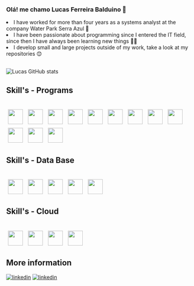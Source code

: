 ### Olá! me chamo Lucas Ferreira Balduino 👋

<div>
    <li>
        I have worked for more than four years as a systems analyst at the company Water Park Serra Azul 💼
    </li>
    <li>
        I have been passionate about programming since I entered the IT field, since then I have always been learning new things 👨‍💻
    </li>
    <li>
         I develop small and large projects outside of my work, take a look at my repositories 😊
    </li>

</div>

</br>

![Lucas GitHub stats](https://github-readme-stats.vercel.app/api?username=LucasKjkk&show_icons=true&theme=tokyonight)



## Skill's - Programs

<div style = "display: inline_block"><br/>
    <img loading="lazy" src="https://cdn.jsdelivr.net/gh/devicons/devicon@latest/icons/python/python-original.svg" vspace="5" hspace="5" width="40" height="40"/>      
    <img loading="lazy" src="https://cdn.jsdelivr.net/gh/devicons/devicon@latest/icons/nodejs/nodejs-original.svg" vspace="5" hspace="5" width="40" height="40"/>
    <img loading="lazy" src="https://cdn.jsdelivr.net/gh/devicons/devicon@latest/icons/nextjs/nextjs-original.svg" vspace="5" hspace="5" width="40" height="40"/>
    <img loading="lazy" src="https://cdn.jsdelivr.net/gh/devicons/devicon@latest/icons/typescript/typescript-plain.svg" vspace="5" hspace="5" width="40" height="40"/>
    <img loading="lazy" src="https://cdn.jsdelivr.net/gh/devicons/devicon@latest/icons/javascript/javascript-plain.svg" vspace="5" hspace="5" width="40" height="40"/>
    <img loading="lazy" src="https://cdn.jsdelivr.net/gh/devicons/devicon@latest/icons/php/php-original.svg" vspace="5" hspace="5" width="40" height="40"/>
    <img loading="lazy" src="https://cdn.jsdelivr.net/gh/devicons/devicon@latest/icons/django/django-plain.svg" vspace="5" hspace="5" width="40" height="40"/>
    <img loading="lazy" src="https://cdn.jsdelivr.net/gh/devicons/devicon@latest/icons/arduino/arduino-original.svg" vspace="5" hspace="5" width="40" height="40"/>
    <img loading="lazy" src="https://cdn.jsdelivr.net/gh/devicons/devicon/icons/git/git-original.svg" vspace="5" hspace="5" width="40" height="40"/>
    <img loading="lazy" src="https://cdn.jsdelivr.net/gh/devicons/devicon@latest/icons/html5/html5-original.svg" vspace="5" hspace="5" width="40" height="40"/>
    <img loading="lazy" src="https://cdn.jsdelivr.net/gh/devicons/devicon@latest/icons/css3/css3-original.svg" vspace="5" hspace="5" width="40" height="40"/>
    <img loading="lazy" src="https://cdn.jsdelivr.net/gh/devicons/devicon@latest/icons/tailwindcss/tailwindcss-original.svg" vspace="5" hspace="5" width="40" height="40"/>

## Skill's - Data Base

<div style = "display: inline_block"><br/>
    <img loading="lazy" src="https://cdn.jsdelivr.net/gh/devicons/devicon@latest/icons/mysql/mysql-original.svg" vspace="5" hspace="5" width="40" height="40"/>
    <img loading="lazy" src="https://cdn.jsdelivr.net/gh/devicons/devicon@latest/icons/microsoftsqlserver/microsoftsqlserver-plain.svg" vspace="5" hspace="5" width="40" height="40"/>
    <img loading="lazy" src="https://cdn.jsdelivr.net/gh/devicons/devicon@latest/icons/mariadb/mariadb-original.svg" vspace="5" hspace="5" width="40" height="40"/>
    <img loading="lazy" src="https://cdn.jsdelivr.net/gh/devicons/devicon@latest/icons/mongodb/mongodb-original.svg" vspace="5" hspace="5" width="40" height="40"/>
    <img loading="lazy" src="https://cdn.jsdelivr.net/gh/devicons/devicon@latest/icons/sqlite/sqlite-original.svg" vspace="5" hspace="5" width="40" height="40"/>



## Skill's - Cloud

<div style = "display: inline_block"><br/>
    <img loading="lazy" src="https://cdn.jsdelivr.net/gh/devicons/devicon@latest/icons/amazonwebservices/amazonwebservices-original-wordmark.svg" vspace="5" hspace="5" width="40" height="40"/>
    <img loading="lazy" src="https://cdn.jsdelivr.net/gh/devicons/devicon@latest/icons/azure/azure-original.svg" vspace="5" hspace="5" width="40" height="40"/>
    <img loading="lazy" src="https://cdn.jsdelivr.net/gh/devicons/devicon@latest/icons/oracle/oracle-original.svg" vspace="5" hspace="5" width="40" height="40"/>
    <img loading="lazy" src="https://cdn.jsdelivr.net/gh/devicons/devicon@latest/icons/googlecloud/googlecloud-original.svg" vspace="5" hspace="5" width="40" height="40"/>


## More information
[![linkedin](https://img.shields.io/badge/LinkedIn-0077B5?style=for-the-badge&logo=linkedin&logoColor=white)](https://www.linkedin.com/in/lucas-ferreira-balduino-a7a960227/)
[![linkedin](https://img.shields.io/badge/Instagram-E4405F?style=for-the-badge&logo=instagram&logoColor=white)](https://www.instagram.com/_luxxca.b_/)
